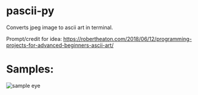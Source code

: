 # pascii-py
Converts jpeg image to ascii art in terminal.

Prompt/credit for idea: https://robertheaton.com/2018/06/12/programming-projects-for-advanced-beginners-ascii-art/

# Samples:
![sample eye](https://i.imgur.com/ODWg6P9.png?1)
